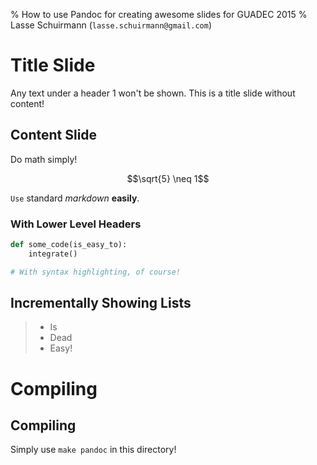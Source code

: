 % How to use Pandoc for creating awesome slides for GUADEC 2015
% Lasse Schuirmann (`lasse.schuirmann@gmail.com`)

# Title Slide

Any text under a header 1 won't be shown. This is a title slide without
content!

## Content Slide

Do math simply!

$$\sqrt{5} \neq 1$$

`Use` standard *markdown* **easily**.

### With Lower Level Headers

```python
def some_code(is_easy_to):
    integrate()

# With syntax highlighting, of course!
```

## Incrementally Showing Lists

<!-- Use > to make lists show incrementally. Oh you noticed?
     This is a comment! -->
> - Is
> - Dead
> - Easy!

# Compiling

## Compiling

Simply use `make pandoc` in this directory!
